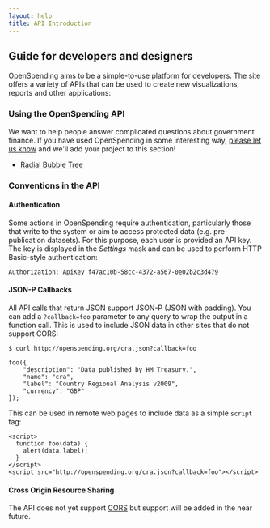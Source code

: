 ```yaml
---
layout: help
title: API Introduction
---
```


## Guide for developers and designers

OpenSpending aims to be a simple-to-use platform for developers. The 
site offers a variety of APIs that can be used to create new 
visualizations, reports and other applications:

### Using the OpenSpending API

We want to help people answer complicated questions about government 
finance. If you have used OpenSpending in some interesting way, 
[please let us know](/about/contact.html) and we'll add your project
to this section!

* [Radial Bubble Tree](http://okfn.github.com/bubbletree/)

### Conventions in the API

#### Authentication

Some actions in OpenSpending require authentication, particularly those 
that write to the system or aim to access protected data (e.g. 
pre-publication datasets). For this purpose, each user is provided an 
API key. The key is displayed in the *Settings* mask and can be used to
perform HTTP Basic-style authentication:

    Authorization: ApiKey f47ac10b-58cc-4372-a567-0e02b2c3d479

#### JSON-P Callbacks

All API calls that return JSON support JSON-P (JSON with padding). You can 
add a ``?callback=foo`` parameter to any query to wrap the output in a 
function call. This is used to include JSON data in other sites that do not
support CORS:

    $ curl http://openspending.org/cra.json?callback=foo

    foo({
        "description": "Data published by HM Treasury.", 
        "name": "cra", 
        "label": "Country Regional Analysis v2009", 
        "currency": "GBP"
    });

This can be used in remote web pages to include data as a simple ``script``
tag:

    <script>
      function foo(data) { 
        alert(data.label); 
      }
    </script>
    <script src="http://openspending.org/cra.json?callback=foo"></script>


#### Cross Origin Resource Sharing

The API does not yet support [CORS](http://code.google.com/p/html5security/wiki/CrossOriginRequestSecurity) but support will be added in the near future.
